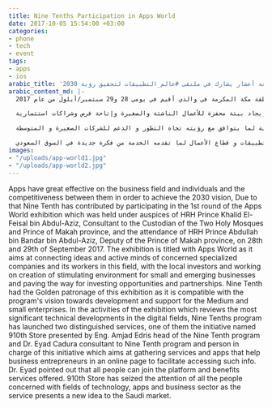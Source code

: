 ```yaml
---
title: Nine Tenths Participation in Apps World
date: 2017-10-05 15:54:00 +03:00
categories:
- phone
- tech
- event
tags:
- apps
- ios
arabic_title: 'تسعة أعشار يشارك في ملتقى #عالم_التطبيقات لتحقيق رؤية 2030'
arabic_content_md: |-
  باتت التطبيقات تؤثر بشكل كبير على نطاق الأعمال والأفراد و نسبة التنافس فيما بينهم لتحقيق رؤية 2030،حيث ساهمت تسعة أعشار بالمشاركة في ملتقى عالم التطبيقات دورته الأولى المقام برعاية كريمة من صاحب السمو الملكي الأمير خالد الفيصل بن عبدالعزيز مستشار خادم الحرمين الشريفين أمير منطقة مكة المكرمة، وتشريف صاحب السمو الملكي الأمير عبدالله بن بندر بن عبدالعزيز نائب أمير منطقة مكة المكرمة في والذي أقيم في يومي 28 و29 سبتمبر/أيلول من عام 2017.

  وقد اطلق على الملتقى اسم "# عالم_التطبيقات " لما يهدف إلى ربط الأفكار و العقول النشطة من المهتمين من الشركات المختصة و العاملين بها في هذا المجال مع المستثمرين المحليين والعمل على إيجاد بيئة محفزة للأعمال الناشئة والصغيرة وإتاحة فرص وشراكات استثمارية.

  قام برنامج تسعة أعشار برعاية هذا الملتقى رعاية ذهبية لما يتوافق مع رؤيته تجاه التطور و الدعم للشركات الصغيرة و المتوسطة.

  من فعاليات اللقاء الذي يستعرض أبرز التطورات التقنية في المجالات الرقمية اطلقت تسعة أعشار مبادرتين متميزتين احدهما مبادرة " تطبيقاتي " قدمها المهندس أمجد إدريس رئيس تسعة أعشار والدكتور إياد قدورة مستشار تسعة أعشار والمسؤول عن هذه المبادرة و التي تهدف إلى جمع الخدمات و التطبيقات التي تساعد رواد الأعمال في صفحة على الأنترنت لتسهيل الوصول إليها، و اشار د. إياد أنه يمكن للجميع الانضمام إلى المنصة و الاستفادة من الخدمات المقدمة بها. حصلت مبادرة تطبيقاتي على انتباه كل من هو مهتم في مجال التقنية و التطبيقات و قطاع الأعمال لما تقدمه الخدمة من فكرة جديدة في السوق السعودي.
images:
- "/uploads/app-world1.jpg"
- "/uploads/app-world2.jpg"
---
```



Apps have great effective on the business field and individuals and the competitiveness between them in order to achieve the 2030 vision, Due to that Nine Tenth has contributed by participating in the 1st round of the Apps World exhibition which was held under auspices of HRH Prince Khalid El-Feisal bin Abdul-Aziz, Consultant to the Custodian of the Two Holy Mosques and Prince of Makah province, and the attendance of HRH Prince Abdullah bin Bandar bin Abdul-Aziz, Deputy of the Prince of Makah province, on 28th and 29th of September 2017.
The exhibition is titled with Apps World as it aims at connecting ideas and active minds of concerned specialized companies and its workers in this field, with the local investors and working on creation of stimulating environment for small and emerging businesses and paving the way for investing opportunities and partnerships.
 Nine Tenth had the Golden patronage of this exhibition as it is compatible with the program's vision towards development and support for the Medium and small enterprises.
In the activities of the exhibition which reviews the most significant technical developments in the digital fields, Nine Tenths program has launched two distinguished services, one of them the initiative named 910th Store presented by Eng. Amjad Edris head of the Nine Tenth program and Dr. Eyad Cadura consultant to Nine Tenth program and person in charge of this initiative which aims at gathering services and apps that help business entrepreneurs in an online page to facilitate accessing such info. Dr. Eyad pointed out that all people can join the platform and benefits services offered. 910th Store has seized the attention of all the people concerned with fields of technology, apps and business sector as the service presents a new idea to the Saudi market.             
